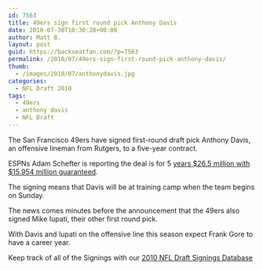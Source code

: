 ```yaml
---
id: 7563
title: 49ers sign first round pick Anthony Davis
date: 2010-07-30T10:30:28+00:00
author: Matt B.
layout: post
guid: https://backseatfan.com/?p=7563
permalink: /2010/07/49ers-sign-first-round-pick-anthony-davis/
thumb:
  - /images/2010/07/anthonydavis.jpg
categories:
  - NFL Draft 2010
tags:
  - 49ers
  - anthony davis
  - NFL Draft
---
```


<div class="entry">
  <p>
    The San Francisco 49ers have signed first-round draft pick Anthony Davis, an offensive lineman from Rutgers, to a five-year contract.
  </p>

  <p>
    ESPNs Adam Schefter is reporting the deal is for 5 <a href="https://twitter.com/Adam_Schefter/statuses/19927700484">years $26.5 million with $15.954 million guaranteed</a>.
  </p>

  <p>
    The signing means that Davis will be at training camp when the team begins on Sunday.
  </p>

  <p>
    The news comes minutes before the announcement that the 49ers also signed Mike Iupati, their other first round pick.
  </p>

  <p>
    With Davis and Iupati on the offensive line this season expect Frank Gore to have a career year.
  </p>

  <p>
    Keep track of all of the Signings with our <a href="https://backseatfan.com/index.php/2010/04/2010-nfl-draft-rookie-signing-status/">2010 NFL Draft Signings Database</a>
  </p>
</div>
